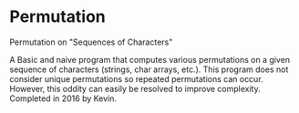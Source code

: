 # Permutation
Permutation on "Sequences of Characters"

A Basic and naive program that computes various permutations on a given sequence of characters (strings, char arrays, etc.). This program does not consider unique permutations so repeated permutations can occur. However, this oddity can easily be resolved to improve complexity. Completed in 2016 by Kevin.
